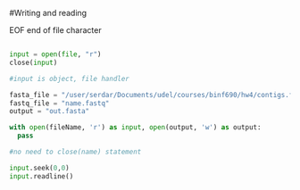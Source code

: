 #Writing and reading

EOF end of file  character

```python

input = open(file, "r")
close(input)

#input is object, file handler

```

```python
fasta_file = "/user/serdar/Documents/udel/courses/binf690/hw4/contigs.fasta"
fastq_file = "name.fastq"
output = "out.fasta"

with open(fileName, 'r') as input, open(output, 'w') as output:
  pass

#no need to close(name) statement

input.seek(0,0)
input.readline()


```
